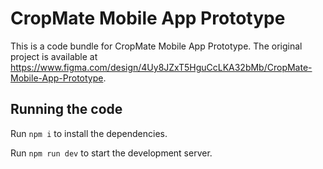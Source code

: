 
  # CropMate Mobile App Prototype

  This is a code bundle for CropMate Mobile App Prototype. The original project is available at https://www.figma.com/design/4Uy8JZxT5HguCcLKA32bMb/CropMate-Mobile-App-Prototype.

  ## Running the code

  Run `npm i` to install the dependencies.

  Run `npm run dev` to start the development server.
  